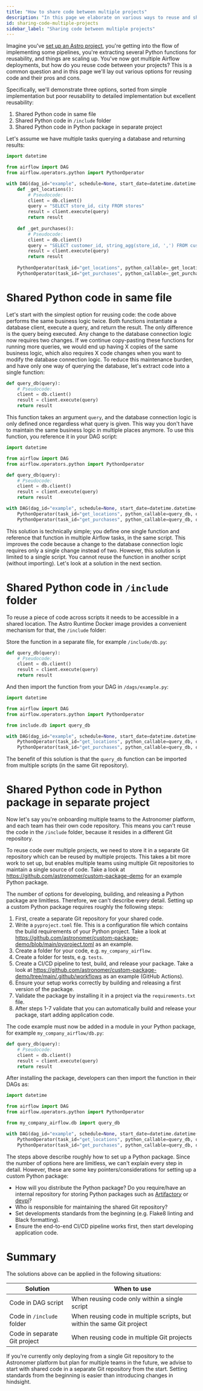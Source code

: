 ```yaml
---
title: "How to share code between multiple projects"
description: "In this page we elaborate on various ways to reuse and share code between multiple project, and explain the pros and cons of each solution."
id: sharing-code-multiple-projects
sidebar_label: "Sharing code between multiple projects"
---
```


Imagine you've [set up an Astro project](cli/develop-project.md), you're getting into the flow of implementing some pipelines, you're extracting several Python functions for reusability, and things are scaling up. You've now got multiple Airflow deployments, but how do you reuse code between your projects? This is a common question and in this page we'll lay out various options for reusing code and their pros and cons.

Specifically, we'll demonstrate three options, sorted from simple implementation but poor reusability to detailed implementation but excellent reusability:

1. Shared Python code in same file
2. Shared Python code in `/include` folder
3. Shared Python code in Python package in separate project

Let's assume we have multiple tasks querying a database and returning results:

```python
import datetime

from airflow import DAG
from airflow.operators.python import PythonOperator

with DAG(dag_id="example", schedule=None, start_date=datetime.datetime(2023, 1, 1)):
    def _get_locations():
        # Pseudocode:
        client = db.client()
        query = "SELECT store_id, city FROM stores"
        result = client.execute(query)
        return result
        
    def _get_purchases():
        # Pseudocode:
        client = db.client()
        query = "SELECT customer_id, string_agg(store_id, ',') FROM customers GROUP BY customer_id"
        result = client.execute(query)
        return result
        
    PythonOperator(task_id="get_locations", python_callable=_get_locations)
    PythonOperator(task_id="get_purchases", python_callable=_get_purchases)
```

# Shared Python code in same file
Let's start with the simplest option for reusing code: the code above performs the same business logic twice. Both functions instantiate a database client, execute a query, and return the result. The only difference is the query being executed. Any change to the database connection logic now requires two changes. If we continue copy-pasting these functions for running more queries, we would end up having X copies of the same business logic, which also requires X code changes when you want to modify the database connection logic. To reduce this maintenance burden, and have only one way of querying the database, let's extract code into a single function:

```python
def query_db(query):
    # Pseudocode:
    client = db.client()
    result = client.execute(query)
    return result
```

This function takes an argument `query`, and the database connection logic is only defined once regardless what query is given. This way you don't have to maintain the same business logic in multiple places anymore. To use this function, you reference it in your DAG script:

```python
import datetime

from airflow import DAG
from airflow.operators.python import PythonOperator

def query_db(query):
    # Pseudocode:
    client = db.client()
    result = client.execute(query)
    return result

with DAG(dag_id="example", schedule=None, start_date=datetime.datetime(2023, 1, 1)):
    PythonOperator(task_id="get_locations", python_callable=query_db, op_kwargs={"query": "SELECT store_id, city FROM stores"})
    PythonOperator(task_id="get_purchases", python_callable=query_db, op_kwargs={"query": "SELECT customer_id, string_agg(store_id, ',') FROM customers GROUP BY customer_id"})
```

This solution is technically simple; you define one single function and reference that function in multiple Airflow tasks, in the same script. This improves the code because a change to the database connection logic requires only a single change instead of two. However, this solution is limited to a single script. You cannot reuse the function in another script (without importing). Let's look at a solution in the next section.

# Shared Python code in `/include` folder
To reuse a piece of code across scripts it needs to be accessible in a shared location. The Astro Runtime Docker image provides a convenient mechanism for that, the `/include` folder:

Store the function in a separate file, for example `/include/db.py`:
```python
def query_db(query):
    # Pseudocode:
    client = db.client()
    result = client.execute(query)
    return result
```

And then import the function from your DAG in `/dags/example.py`:
```python {6}
import datetime

from airflow import DAG
from airflow.operators.python import PythonOperator

from include.db import query_db

with DAG(dag_id="example", schedule=None, start_date=datetime.datetime(2023, 1, 1)):
    PythonOperator(task_id="get_locations", python_callable=query_db, op_kwargs={"query": "SELECT store_id, city FROM stores"})
    PythonOperator(task_id="get_purchases", python_callable=query_db, op_kwargs={"query": "SELECT customer_id, string_agg(store_id, ',') FROM customers GROUP BY customer_id"})
```

The benefit of this solution is that the `query_db` function can be imported from multiple scripts (in the same Git repository).

# Shared Python code in Python package in separate project

Now let's say you're onboarding multiple teams to the Astronomer platform, and each team has their own code repository. This means you can't reuse the code in the `/include` folder, because it resides in a different Git repository.

To reuse code over multiple projects, we need to store it in a separate Git repository which can be reused by multiple projects. This takes a bit more work to set up, but enables multiple teams using multiple Git repositories to maintain a single source of code. Take a look at https://github.com/astronomer/custom-package-demo for an example Python package. 

The number of options for developing, building, and releasing a Python package are limitless. Therefore, we can't describe every detail. Setting up a custom Python package requires roughly the following steps:

1. First, create a separate Git repository for your shared code.
2. Write a `pyproject.toml` file. This is a configuration file which contains the build requirements of your Python project. Take a look at https://github.com/astronomer/custom-package-demo/blob/main/pyproject.toml as an example.
3. Create a folder for your code, e.g. `my_company_airflow`.
4. Create a folder for tests, e.g. `tests`.
5. Create a CI/CD pipeline to test, build, and release your package. Take a look at https://github.com/astronomer/custom-package-demo/tree/main/.github/workflows as an example (GitHub Actions).
6. Ensure your setup works correctly by building and releasing a first version of the package.
7. Validate the package by installing it in a project via the `requirements.txt` file.
8. After steps 1-7 validate that you can automatically build and release your package, start adding application code.

The code example must now be added in a module in your Python package, for example `my_company_airflow/db.py`:

```python
def query_db(query):
    # Pseudocode:
    client = db.client()
    result = client.execute(query)
    return result
```

After installing the package, developers can then import the function in their DAGs as:

```python {6}
import datetime

from airflow import DAG
from airflow.operators.python import PythonOperator

from my_company_airflow.db import query_db

with DAG(dag_id="example", schedule=None, start_date=datetime.datetime(2023, 1, 1)):
    PythonOperator(task_id="get_locations", python_callable=query_db, op_kwargs={"query": "SELECT store_id, city FROM stores"})
    PythonOperator(task_id="get_purchases", python_callable=query_db, op_kwargs={"query": "SELECT customer_id, string_agg(store_id, ',') FROM customers GROUP BY customer_id"})
```

The steps above describe roughly how to set up a Python package. Since the number of options here are limitless, we can't explain every step in detail. However, these are some key pointers/considerations for setting up a custom Python package:

- How will you distribute the Python package? Do you require/have an internal repository for storing Python packages such as [Artifactory](https://jfrog.com/artifactory) or [devpi](https://www.devpi.net)?
- Who is responsible for maintaining the shared Git repository?
- Set developments standards from the beginning (e.g. Flake8 linting and Black formatting).
- Ensure the end-to-end CI/CD pipeline works first, then start developing application code.

# Summary

The solutions above can be applied in the following situations:

| Solution                     | When to use                                                            |
|------------------------------|------------------------------------------------------------------------|
| Code in DAG script           | When reusing code only within a single script                          |
| Code in `/include` folder    | When reusing code in multiple scripts, but within the same Git project |
| Code in separate Git project | When reusing code in multiple Git projects                             |

If you're currently only deploying from a single Git repository to the Astronomer platform but plan for multiple teams in the future, we advise to start with shared code in a separate Git repository from the start. Setting standards from the beginning is easier than introducing changes in hindsight.
